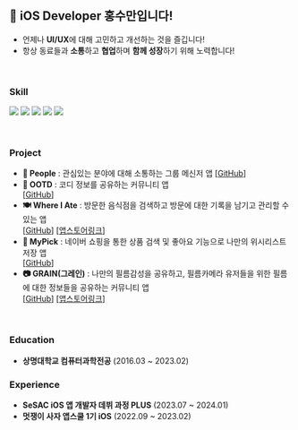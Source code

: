 <!--
### Hi there 👋
**suman0204/suman0204** is a ✨ _special_ ✨ repository because its `README.md` (this file) appears on your GitHub profile.

Here are some ideas to get you started:

- 🔭 I’m currently working on ...
- 🌱 I’m currently learning ...
- 👯 I’m looking to collaborate on ...
- 🤔 I’m looking for help with ...
- 💬 Ask me about ...
- 📫 How to reach me: ...
- 😄 Pronouns: ...
- ⚡ Fun fact: ...
-->
##  iOS Developer 홍수만입니다!
- 언제나 **UI/UX**에 대해 고민하고 개선하는 것을 즐깁니다!
- 항상 동료들과 **소통**하고 **협업**하며 **함께 성장**하기 위해 노력합니다!
<br/>

### Skill 
<img src="https://img.shields.io/badge/Swift-F05138?style=badge&logo=swift&logoColor=white"/> <img src="https://img.shields.io/badge/UIKit-2396F3?style=badge&logo=UIKit&logoColor=white"/> <img src="https://img.shields.io/badge/SwiftUI-0D0D0D?style=flat&logo=swift&logoColor=blue"/> <img src= "https://img.shields.io/badge/ReactiveX-B7178C?style=badge&logo=ReactiveX&logoColor=white"/> <img src="https://img.shields.io/badge/Firebase-FFCA28?style=badge&logo=firebase&logoColor=white"/>

<br/>


### Project
- **👥 People** : 관심있는 분야에 대해 소통하는 그룹 메신저 앱 [[GitHub](https://github.com/suman0204/People)]
- **👕 OOTD** : 코디 정보를 공유하는 커뮤니티 앱 <br/>
  [[GitHub](https://github.com/suman0204/OOTD)]
- **🍽️ Where I Ate** : 방문한 음식점을 검색하고 방문에 대한 기록을 남기고 관리할 수 있는 앱 <br/>
  [[GitHub](https://github.com/suman0204/WhereIAte)]    [[앱스토어링크](https://apps.apple.com/kr/app/where-i-ate-%EB%82%B4%EA%B0%80-%EA%B0%84-%EB%A7%9B%EC%A7%91-%EA%B8%B0%EB%A1%9D/id6470489682)]
- **🛒 MyPick** : 네이버 쇼핑을 통한 상품 검색 및 좋아요 기능으로 나만의 위시리스트 저장 앱 <br/>
  [[GitHub](https://github.com/suman0204/MyPick)]
- **📷 GRAIN(그레인)** : 나만의 필름감성을 공유하고, 필름카메라 유저들을 위한 필름에 대한 정보들을 공유하는 커뮤니티 앱 <br/>
  [[GitHub](https://github.com/APPSCHOOL1-REPO/finalproject-grain)]    [[앱스토어링크](https://apps.apple.com/kr/app/grain-%EA%B7%B8%EB%A0%88%EC%9D%B8-%ED%95%84%EB%A6%84-%EC%B9%B4%EB%A9%94%EB%9D%BC-%EA%B0%90%EC%84%B1-sns/id6446666081)]
<br/>


### Education
- **상명대학교 컴퓨터과학전공** (2016.03 ~ 2023.02)



### Experience
- **SeSAC iOS 앱 개발자 데뷔 과정 PLUS** (2023.07 ~ 2024.01)
- **멋쟁이 사자 앱스쿨 1기 iOS** (2022.09 ~ 2023.02)
